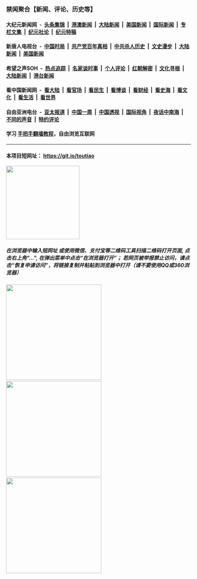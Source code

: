 ### 禁闻聚合【新闻、评论、历史等】

#### 大纪元新闻网 &nbsp;-&nbsp; [头条集锦](indexes/E头条集锦.md?t=03081332) &nbsp;|&nbsp; [港澳新闻](indexes/E港澳新闻.md?t=03081332)  &nbsp;|&nbsp; [大陆新闻](indexes/E大陆新闻.md?t=03081332) &nbsp;|&nbsp; [美国新闻](indexes/E美国新闻.md?t=03081332) &nbsp;|&nbsp; [国际新闻](indexes/E国际新闻.md?t=03081332) &nbsp;|&nbsp; [专栏文集](indexes/E专栏文集.md?t=03081332) &nbsp;|&nbsp; [纪元社论](indexes/E纪元社论.md?t=03081332) &nbsp;|&nbsp; [纪元特稿](indexes/E纪元特稿.md?t=03081332) 

#### 新唐人电视台 &nbsp;-&nbsp; [中国时局](indexes/N中国时局.md?t=03081332) &nbsp;|&nbsp; [共产党百年真相](indexes/N共产党百年真相.md?t=03081332) &nbsp;|&nbsp; [中共杀人历史](indexes/N中共杀人历史.md?t=03081332) &nbsp;|&nbsp; [文史漫步](indexes/N文史漫步.md?t=03081332) &nbsp;|&nbsp; [大陆新闻](indexes/N大陆新闻.md?t=03081332) &nbsp;|&nbsp; [美国新闻](indexes/N美国新闻.md?t=03081332)

#### 希望之声SOH &nbsp;-&nbsp; [热点追踪](indexes/H热点追踪.md?t=03081332) &nbsp;|&nbsp; [名家谈时事](indexes/H名家谈时事.md?t=03081332) &nbsp;|&nbsp; [个人评论](indexes/H个人评论.md?t=03081332)  &nbsp;|&nbsp; [红朝解密](indexes/H红朝解密.md?t=03081332) &nbsp;|&nbsp; [文化寻根](indexes/H文化寻根.md?t=03081332) &nbsp;|&nbsp; [大陆新闻](indexes/H大陆新闻.md?t=03081332) &nbsp;|&nbsp; [港台新闻](indexes/H港台新闻.md?t=03081332)

#### 看中国新闻网 &nbsp;-&nbsp; [看大陆](indexes/S看大陆.md?t=03081332) &nbsp;|&nbsp; [看官场](indexes/S看官场.md?t=03081332) &nbsp;|&nbsp; [看民生](indexes/S看民生.md?t=03081332)  &nbsp;|&nbsp; [看博谈](indexes/S看博谈.md?t=03081332) &nbsp;|&nbsp; [看财经](indexes/S看财经.md?t=03081332) &nbsp;|&nbsp; [看史海](indexes/S看史海.md?t=03081332) &nbsp;|&nbsp; [看文化](indexes/S看文化.md?t=03081332) &nbsp;|&nbsp; [看生活](indexes/S看生活.md?t=03081332) &nbsp;|&nbsp; [看世界](indexes/S看世界.md?t=03081332)

#### 自由亚洲电台 &nbsp;-&nbsp; [亚太报道](indexes/R亚太报道.md?t=03081332) &nbsp;|&nbsp; [中国一周](indexes/R中国一周.md?t=03081332) &nbsp;|&nbsp; [中国透视](indexes/R中国透视.md?t=03081332)  &nbsp;|&nbsp; [国际视角](indexes/R国际视角.md?t=03081332) &nbsp;|&nbsp; [夜话中南海](indexes/R夜话中南海.md?t=03081332) &nbsp;|&nbsp; [不同的声音](indexes/R不同的声音.md?t=03081332) &nbsp;|&nbsp; [特约评论](indexes/R特约评论.md?t=03081332)

#### 学习 [手把手翻墙教程](https://github.com/gfw-breaker/guides/wiki)，自由浏览互联网

----

#### 本项目短网址： https://git.io/toutiao
<img src="https://raw.githubusercontent.com/gfw-breaker/banned-news/master/scripts/img/qr.png" width="200px"/>  

##### 在浏览器中输入短网址 或使用微信、支付宝等二维码工具扫描二维码打开页面, 点击右上角"...", 在弹出菜单中点击“在浏览器打开”； 若网页被举报禁止访问，请点击“恢复申请访问”，将链接复制并粘贴到浏览器中打开（请不要使用QQ或360浏览器）

<img src="https://raw.githubusercontent.com/gfw-breaker/banned-news/master/scripts/img/1.png" width="260px"/> &nbsp; <img src="https://raw.githubusercontent.com/gfw-breaker/banned-news/master/scripts/img/2.png" width="260px"/> &nbsp; <img src="https://raw.githubusercontent.com/gfw-breaker/banned-news/master/scripts/img/3.png" width="260px"/>
